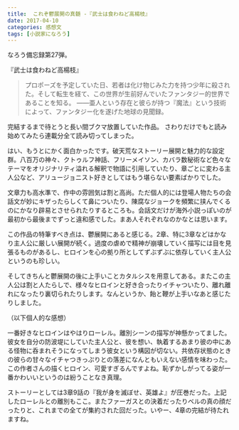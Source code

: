 ```yaml
---
title:  これぞ鬱展開の真髄 -『武士は食わねど高楊枝』
date: 2017-04-10
categories: 感想文
tags: [小説家になろう]
---
```

なろう備忘録第27弾。

『武士は食わねど高楊枝』


> プロポーズを予定していた日、若者は化け物じみた力を持つ少年に殺された。そして転生を経て、この世界が生前好んでいたファンタジー的世界であることを知る。
――亜人という存在と彼らが持つ『魔法』という技術によって、ファンタジー化を遂げた地球の見聞録。


完結するまで待とうと長い間ブクマ放置していた作品。
さわりだけでもと読み始めてみたら連載分全て読み切ってしまった。





はい、もうとにかく面白かったです。破天荒なストーリー展開と魅力的な設定群。八百万の神々、クトゥルフ神話、フリーメイソン、カバラ数秘術など色々なテーマをオリジナリティ溢れる解釈で物語に引用していたり、章ごとに変わる主人公など、アリュージョニスト好きとしてはもう堪らない要素ばかりでした。

文章力も高水準で、作中の雰囲気は割と高尚。ただ個人的には登場人物たちの会話文が妙にキザったらしくて鼻についたり、陳腐なジョークを頻繁に挟んでくるのにかなり辟易とさせられたりするところも。会話文だけが海外小説っぽいのが最初から最後までずっと違和感でした。まあ人それぞれなのかなとは思います。

この作品の特筆すべき点は、鬱展開にあると感じる。2章、特に3章などはかなり主人公に厳しい展開が続く。過度の虐めで精神が崩壊していく描写には目を見張るものがあるし、ヒロインを心の拠り所としてずぶずぶに依存していく主人公というのも珍しい。

そしてきちんと鬱展開の後に上手いことカタルシスを用意してある。またこの主人公は割と人たらしで、様々なヒロインと好き合ったりイチャついたり、離れ離れになったり裏切られたりします。なんというか、飴と鞭が上手いなあと感じたりしました。



（以下個人的な感想）

一番好きなヒロインはやはりローレル。離別シーンの描写が神懸かってました。
彼女を自分の防波堤にしていた主人公と、彼を想い、執着するあまり彼の中にある怪物に呑まれそうになってしまう彼女という構図が切ない。共依存状態のときの彼らの甘々なイチャつきっぷりとの落差になんともいえない感情を味わった。この作者さんの描くヒロイン、可愛すぎるんですよね。恥ずかしがってる姿が一番かわいいというのは紛うことなき真理。

ストーリーとしては3章9話の『我が身を滅ぼせ、英雄よ』が圧巻だった。上記したローレルとの離別もここ。またファーガスとの決着だったりベルの真の顔だったりと、これまでの全てが集約された回だった。いやー、4章の完結が待たれますね。